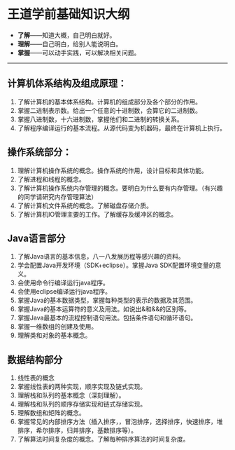 # 王道学前基础知识大纲

* **了解**——知道大概，自己明白就好。
* **理解**——自己明白，给别人能说明白。
* **掌握**——可以动手实践，可以解决相关问题。
---
## 计算机体系结构及组成原理：
1. 了解计算机的基本体系结构。计算机的组成部分及各个部分的作用。
2. 掌握二进制表示数。给出一个任意的十进制数，会算它的二进制数。
3. 掌握八进制数，十六进制数，掌握他们和二进制的转换关系。 
4. 了解程序编译运行的基本流程。从源代码变为机器码，最终在计算机上执行。

## 操作系统部分：
1. 理解计算机操作系统的概念。操作系统的作用，设计目标和具体功能。
2. 了解进程和线程的概念。
3. 了解计算机操作系统内存管理的概念。要明白为什么要有内存管理。（有兴趣的同学请研究内存管理算法）
4. 了解计算机文件系统的概念。了解磁盘存储介质。
5. 了解计算机IO管理主要的工作。了解缓存及缓冲区的概念。

## Java语言部分
1. 了解Java语言的基本信息，八一八发展历程等感兴趣的资料。
2. 学会配置Java开发环境（SDK+eclipse）。掌握Java SDK配置环境变量的意义。
3. 会使用命令行编译运行java程序。
4. 会使用eclipse编译运行java程序。
5. 掌握Java的基本数据类型，掌握每种类型的表示的数据及其范围。
6. 掌握Java的基本运算符的意义及用法。如说出&和&&的区别等。
7. 掌握Java最基本的流程控制语句用法。包括条件语句和循环语句。
8. 掌握一维数组的创建及使用。
9. 理解类和对象的基本概念。

## 数据结构部分
1. 线性表的概念
2. 掌握线性表的两种实现，顺序实现及链式实现。
3. 理解栈和队列的基本概念（深刻理解）。
4. 理解栈和队列的顺序存储实现和链式存储实现。
5. 理解数组和矩阵的概念。
6. 掌握常见的内部排序方法（插入排序，，冒泡排序，选择排序，快速排序，堆排序，希尔排序，归并排序，基数排序等）。
7. 了解算法时间复杂度的概念。了解每种排序算法的时间复杂度。